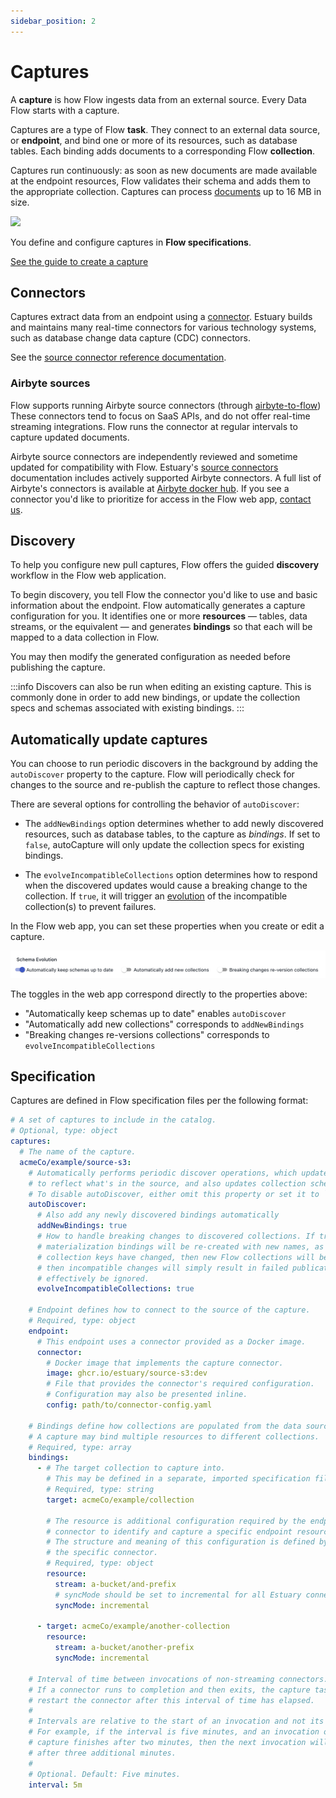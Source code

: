 ```yaml
---
sidebar_position: 2
---
```

# Captures

A **capture** is how Flow ingests data from an external source.
Every Data Flow starts with a capture.

Captures are a type of Flow **task**.
They connect to an external data source, or **endpoint**,
and bind one or more of its resources, such as database tables.
Each binding adds documents to a corresponding Flow **collection**.

Captures run continuously:
as soon as new documents are made available at the endpoint resources,
Flow validates their schema and adds them to the appropriate collection.
Captures can process [documents](./collections.md#documents) up to 16 MB in size.

![](<captures-new.svg>)

You define and configure captures in **Flow specifications**.

[See the guide to create a capture](../guides/create-dataflow.md#create-a-capture)

## Connectors

Captures extract data from an endpoint using a [connector](../#connectors).
Estuary builds and maintains many real-time connectors for various technology systems,
such as database change data capture (CDC) connectors.

See the [source connector reference documentation](../reference/Connectors/capture-connectors/README.md).

### Airbyte sources

Flow supports running Airbyte source connectors (through
[airbyte-to-flow](https://github.com/estuary/airbyte/tree/master/airbyte-to-flow))
These connectors tend to focus on SaaS APIs, and do not offer real-time streaming integrations.
Flow runs the connector at regular intervals to capture updated documents.

Airbyte source connectors are independently reviewed and sometime updated for compatibility with Flow.
Estuary's [source connectors](../reference/Connectors/capture-connectors/README.md) documentation includes actively supported Airbyte connectors.
A full list of Airbyte's connectors is available at [Airbyte docker hub](https://hub.docker.com/u/airbyte?page=1).
If you see a connector you'd like to prioritize for access in the Flow web app, [contact us](mailto:support@estuary.dev).

## Discovery

To help you configure new pull captures, Flow offers the guided **discovery** workflow in the Flow web application.

To begin discovery, you tell Flow the connector you'd like to use and basic information about the endpoint.
Flow automatically generates a capture configuration for you. It identifies one or more
**resources** — tables, data streams, or the equivalent — and generates **bindings** so that each will be mapped to a
data collection in Flow.

You may then modify the generated configuration as needed before publishing the capture.

:::info
Discovers can also be run when editing an existing capture. This is commonly done in order to add new bindings, or update the collection specs and schemas associated with existing bindings.
:::

## Automatically update captures

You can choose to run periodic discovers in the background by adding the `autoDiscover` property to the capture. Flow will periodically check for changes to the source and re-publish the capture to reflect those changes.

There are several options for controlling the behavior of `autoDiscover`:

* The `addNewBindings` option determines whether to add newly discovered resources, such as database tables, to the capture as *bindings*. If set to `false`, autoCapture will only update the collection specs for existing bindings.

* The `evolveIncompatibleCollections` option determines how to respond when the discovered updates would cause a breaking change to the collection. If `true`, it will trigger an [evolution](./evolutions.md) of the incompatible collection(s) to prevent failures.

In the Flow web app, you can set these properties when you create or edit a capture.

![](captures-auto-discover-ui.png)

The toggles in the web app correspond directly to the properties above:

- "Automatically keep schemas up to date" enables `autoDiscover`
- "Automatically add new collections" corresponds to `addNewBindings`
- "Breaking changes re-versions collections" corresponds to `evolveIncompatibleCollections`

## Specification

Captures are defined in Flow specification files per the following format:

```yaml
# A set of captures to include in the catalog.
# Optional, type: object
captures:
  # The name of the capture.
  acmeCo/example/source-s3:
    # Automatically performs periodic discover operations, which updates the bindings
    # to reflect what's in the source, and also updates collection schemas.
    # To disable autoDiscover, either omit this property or set it to `null`.
    autoDiscover:
      # Also add any newly discovered bindings automatically
      addNewBindings: true
      # How to handle breaking changes to discovered collections. If true, then existing
      # materialization bindings will be re-created with new names, as necessary. Or if
      # collection keys have changed, then new Flow collections will be created. If false,
      # then incompatible changes will simply result in failed publications, and will
      # effectively be ignored.
      evolveIncompatibleCollections: true

    # Endpoint defines how to connect to the source of the capture.
    # Required, type: object
    endpoint:
      # This endpoint uses a connector provided as a Docker image.
      connector:
        # Docker image that implements the capture connector.
        image: ghcr.io/estuary/source-s3:dev
        # File that provides the connector's required configuration.
        # Configuration may also be presented inline.
        config: path/to/connector-config.yaml

    # Bindings define how collections are populated from the data source.
    # A capture may bind multiple resources to different collections.
    # Required, type: array
    bindings:
      - # The target collection to capture into.
        # This may be defined in a separate, imported specification file.
        # Required, type: string
        target: acmeCo/example/collection

        # The resource is additional configuration required by the endpoint
        # connector to identify and capture a specific endpoint resource.
        # The structure and meaning of this configuration is defined by
        # the specific connector.
        # Required, type: object
        resource:
          stream: a-bucket/and-prefix
          # syncMode should be set to incremental for all Estuary connectors
          syncMode: incremental

      - target: acmeCo/example/another-collection
        resource:
          stream: a-bucket/another-prefix
          syncMode: incremental

    # Interval of time between invocations of non-streaming connectors.
    # If a connector runs to completion and then exits, the capture task will
    # restart the connector after this interval of time has elapsed.
    #
    # Intervals are relative to the start of an invocation and not its completion.
    # For example, if the interval is five minutes, and an invocation of the
    # capture finishes after two minutes, then the next invocation will be started
    # after three additional minutes.
    #
    # Optional. Default: Five minutes.
    interval: 5m
```